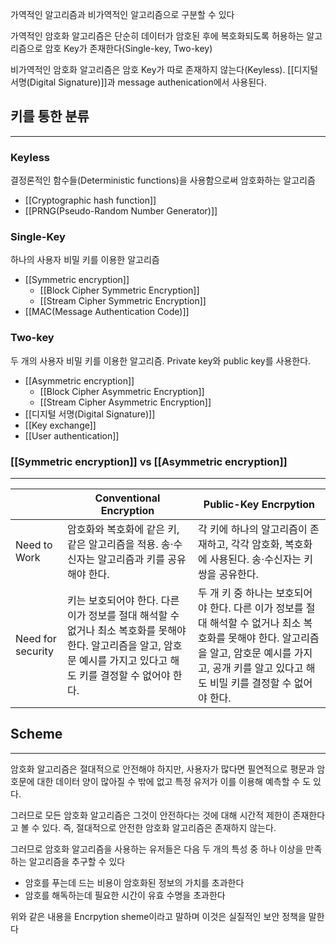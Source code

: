 
가역적인 알고리즘과 비가역적인 알고리즘으로 구분할 수 있다

가역적인 암호화 알고리즘은 단순히 데이터가 암호된 후에 복호화되도록 허용하는 알고리즘으로 암호 Key가 존재한다(Single-key, Two-key)

비가역적인 암호화 알고리즘은 암호 Key가 따로 존재하지 않는다(Keyless). [[디지털 서명(Digital Signature)]]과 message authenication에서 사용된다.


## **키를 통한 분류**
---
### Keyless
결정론적인 함수들(Deterministic functions)을 사용함으로써 암호화하는 알고리즘
+ [[Cryptographic hash function]]
+ [[PRNG(Pseudo-Random Number Generator)]]

### Single-Key
하나의 사용자 비밀 키를 이용한 알고리즘
+ [[Symmetric encryption]]
	+ [[Block Cipher Symmetric Encryption]]
	+ [[Stream Cipher Symmetric Encryption]]
+ [[MAC(Message Authentication Code)]]

### Two-key
두 개의 사용자 비밀 키를 이용한 알고리즘. Private key와 public key를 사용한다.
+ [[Asymmetric encryption]]
	+ [[Block Cipher Asymmetric Encryption]]
	+ [[Stream Cipher Asymmetric Encryption]]
+ [[디지털 서명(Digital Signature)]]
+ [[Key exchange]]
+ [[User authentication]]
### [[Symmetric encryption]] vs [[Asymmetric encryption]]
---

|                   | Conventional Encryption                                                                                                                                              | Public-Key Encrpytion                                                                                   |
| ----------------- | -------------------------------------------------------------------------------------------------------------------------------------------------------------------- | ------------------------------------------------------------------------------------------------------- |
| Need to Work      | 암호화와 복호화에 같은 키, 같은 알고리즘을 적용. 송$\cdot$수신자는 알고리즘과 키를 공유해야 한다.                                                                    | 각 키에 하나의 알고리즘이 존재하고, 각각 암호화, 복호화에 사용된다. 송$\cdot$수신자는 키 쌍을 공유한다. |
| Need for security | 키는 보호되어야 한다. 다른 이가 정보를 절대 해석할 수 없거나 최소 복호화를 못해야 한다. 알고리즘을 알고, 암호문 예시를 가지고 있다고 해도 키를 결정할 수 없어야 한다. | 두 개 키 중 하나는 보호되어야 한다. 다른 이가 정보를 절대 해석할 수 없거나 최소 복호화를 못해야 한다. 알고리즘을 알고, 암호문 예시를 가지고, 공개 키를 알고 있다고 해도 비밀 키를 결정할 수 없어야 한다.                                                                                                          |

## Scheme
---
암호화 알고리즘은 절대적으로 안전해야 하지만, 사용자가 많다면 필연적으로 평문과 암호문에 대한 데이터 양이 많아질 수 밖에 없고 특정 유저가 이를 이용해 예측할 수 도 있다. 

그러므로 모든 암호화 알고리즘은 그것이 안전하다는 것에 대해 시간적 제한이 존재한다고 볼 수 있다. 즉, 절대적으로 안전한 암호화 알고리즘은 존재하지 않는다.

그러므로 암호화 알고리즘을 사용하는 유저들은 다음 두 개의 특성 중 하나 이상을 만족하는 알고리즘을 추구할 수 있다
+ 암호를 푸는데 드는 비용이 암호화된 정보의 가치를 초과한다
+ 암호를 해독하는데 필요한 시간이 유효 수명을 초과한다

위와 같은 내용을 Encrpytion sheme이라고 말하며 이것은 실질적인 보안 정책을 말한다